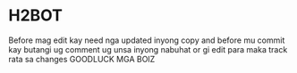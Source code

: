 # H2BOT
Before mag edit kay need nga updated inyong copy and before mu commit kay butangi ug comment ug unsa inyong nabuhat or gi edit para maka track rata sa changes
GOODLUCK MGA BOIZ
